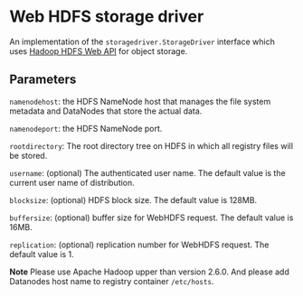 <!--[metadata]>
+++
title = "Web HDFS storage driver"
description = "Explains how to use the Web HDFS storage drivers"
keywords = ["registry, service, driver, images, storage, HDFS"]
+++
<![end-metadata]-->


# Web HDFS storage driver

An implementation of the `storagedriver.StorageDriver` interface which uses [Hadoop HDFS Web API](http://hadoop.apache.org/docs/current/hadoop-project-dist/hadoop-hdfs/WebHDFS.html) for object storage.

## Parameters

`namenodehost`: the HDFS NameNode host that manages the file system metadata and DataNodes that store the actual data.

`namenodeport`: the HDFS NameNode port. 

`rootdirectory`: The root directory tree on HDFS in which all registry files will be stored. 

`username`: (optional) The authenticated user name. The default value is the current user name of distribution.

`blocksize`: (optional) HDFS block size. The default value is 128MB.

`buffersize`: (optional) buffer size for WebHDFS request. The default value is 16MB.

`replication`: (optional) replication number for WebHDFS request. The default value is 1.

**Note** Please use Apache Hadoop upper than version 2.6.0. And please add Datanodes host name to registry container `/etc/hosts`.
